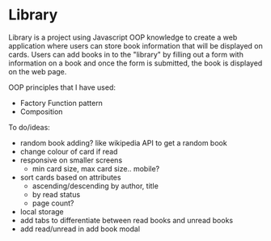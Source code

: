 # Library

Library is a project using Javascript OOP knowledge to create a web application where users can store book information that will be displayed on cards. Users can add books in to the "library" by filling out a form with information on a book and once the form is submitted, the book is displayed on the web page. 

OOP principles that I have used:
- Factory Function pattern
- Composition

To do/ideas: 
- random book adding? like wikipedia API to get a random book
- change colour of card if read
- responsive on smaller screens
    - min card size, max card size.. mobile?
- sort cards based on attributes
    - ascending/descending by author, title
    - by read status
    - page count?
- local storage
- add tabs to differentiate between read books and unread books
- add read/unread in add book modal
